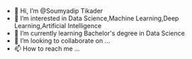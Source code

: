 - 👋 Hi, I’m @Soumyadip Tikader
- 👀 I’m interested in Data Science,Machine Learning,Deep Learning,Artificial Intelligence
- 🌱 I’m currently learning Bachelor's degree in Data Science
- 💞️ I’m looking to collaborate on ...
- 📫 How to reach me ...

<!---
Soumyadip07/Soumyadip07 is a ✨ special ✨ repository because its `README.md` (this file) appears on your GitHub profile.
You can click the Preview link to take a look at your changes.
--->
